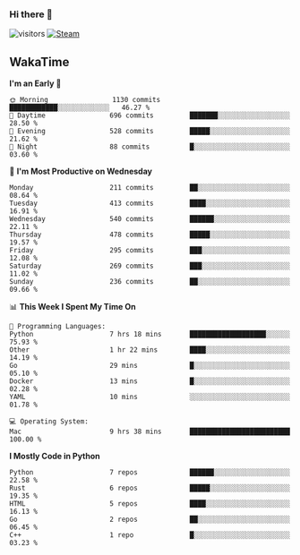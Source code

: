 ### Hi there 👋

![visitors](https://visitor-badge.glitch.me/badge?page_id=zhourunlai)
[![Steam](https://img.shields.io/badge/dynamic/json?url=https%3A%2F%2Fapi.swo.moe%2Fstats%2Fsteamgames%2F76561198285156854&query=count&color=0b1a37&label=Steam&labelColor=134375&logo=steam&suffix=+games&cacheSeconds=3600)](http://steamcommunity.com/profiles/76561198285156854)

## WakaTime
<!--START_SECTION:waka-->
**I'm an Early 🐤** 

```text
🌞 Morning                1130 commits        ████████████░░░░░░░░░░░░░   46.27 % 
🌆 Daytime                696 commits         ███████░░░░░░░░░░░░░░░░░░   28.50 % 
🌃 Evening                528 commits         █████░░░░░░░░░░░░░░░░░░░░   21.62 % 
🌙 Night                  88 commits          █░░░░░░░░░░░░░░░░░░░░░░░░   03.60 % 
```
📅 **I'm Most Productive on Wednesday** 

```text
Monday                   211 commits         ██░░░░░░░░░░░░░░░░░░░░░░░   08.64 % 
Tuesday                  413 commits         ████░░░░░░░░░░░░░░░░░░░░░   16.91 % 
Wednesday                540 commits         ██████░░░░░░░░░░░░░░░░░░░   22.11 % 
Thursday                 478 commits         █████░░░░░░░░░░░░░░░░░░░░   19.57 % 
Friday                   295 commits         ███░░░░░░░░░░░░░░░░░░░░░░   12.08 % 
Saturday                 269 commits         ███░░░░░░░░░░░░░░░░░░░░░░   11.02 % 
Sunday                   236 commits         ██░░░░░░░░░░░░░░░░░░░░░░░   09.66 % 
```


📊 **This Week I Spent My Time On** 

```text
💬 Programming Languages: 
Python                   7 hrs 18 mins       ███████████████████░░░░░░   75.93 % 
Other                    1 hr 22 mins        ████░░░░░░░░░░░░░░░░░░░░░   14.19 % 
Go                       29 mins             █░░░░░░░░░░░░░░░░░░░░░░░░   05.10 % 
Docker                   13 mins             █░░░░░░░░░░░░░░░░░░░░░░░░   02.28 % 
YAML                     10 mins             ░░░░░░░░░░░░░░░░░░░░░░░░░   01.78 % 

💻 Operating System: 
Mac                      9 hrs 38 mins       █████████████████████████   100.00 % 
```

**I Mostly Code in Python** 

```text
Python                   7 repos             ██████░░░░░░░░░░░░░░░░░░░   22.58 % 
Rust                     6 repos             █████░░░░░░░░░░░░░░░░░░░░   19.35 % 
HTML                     5 repos             ████░░░░░░░░░░░░░░░░░░░░░   16.13 % 
Go                       2 repos             ██░░░░░░░░░░░░░░░░░░░░░░░   06.45 % 
C++                      1 repo              █░░░░░░░░░░░░░░░░░░░░░░░░   03.23 % 
```




<!--END_SECTION:waka-->
